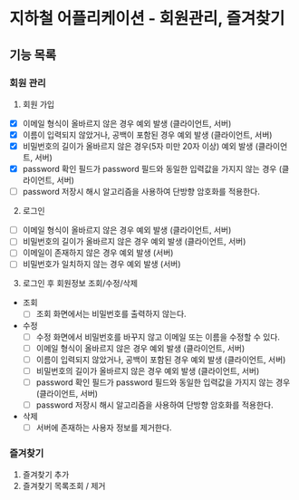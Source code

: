 # 지하철 어플리케이션 - 회원관리, 즐겨찾기

## 기능 목록

### 회원 관리

1.  회원 가입
- [x] 이메일 형식이 올바르지 않은 경우 예외 발생 (클라이언트, 서버)
- [x] 이름이 입력되지 않았거나, 공백이 포함된 경우 예외 발생 (클라이언트, 서버)
- [x] 비밀번호의 길이가 올바르지 않은 경우(5자 미만 20자 이상) 예외 발생 (클라이언트, 서버)
- [x] password 확인 필드가 password 필드와 동일한 입력값을 가지지 않는 경우 (클라이언트, 서버)
- [ ] password 저장시 해시 알고리즘을 사용하여 단방향 암호화를 적용한다.

2.  로그인
- [ ] 이메일 형식이 올바르지 않은 경우 예외 발생 (클라이언트, 서버)
- [ ] 비밀번호의 길이가 올바르지 않은 경우 예외 발생 (클라이언트, 서버)
- [ ] 이메일이 존재하지 않은 경우 예외 발생 (서버)
- [ ] 비밀번호가 일치하지 않는 경우 예외 발생 (서버)

3.  로그인 후 회원정보 조회/수정/삭제
- 조회
    - [ ] 조회 화면에서는 비밀번호를 출력하지 않는다.
- 수정
    - [ ] 수정 화면에서 비밀번호를 바꾸지 않고 이메일 또는 이름을 수정할 수 있다.
    - [ ] 이메일 형식이 올바르지 않은 경우 예외 발생 (클라이언트, 서버)
    - [ ] 이름이 입력되지 않았거나, 공백이 포함된 경우 예외 발생 (클라이언트, 서버)
    - [ ] 비밀번호의 길이가 올바르지 않은 경우 예외 발생 (클라이언트, 서버)
    - [ ] password 확인 필드가 password 필드와 동일한 입력값을 가지지 않는 경우 (클라이언트, 서버)
    - [ ] password 저장시 해시 알고리즘을 사용하여 단방향 암호화를 적용한다.
- 삭제
    - [ ] 서버에 존재하는 사용자 정보를 제거한다.

### 즐겨찾기

1. 즐겨찾기 추가
2. 즐겨찾기 목록조회 / 제거
